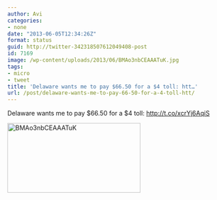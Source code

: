 ```yaml
---
author: Avi
categories:
- none
date: "2013-06-05T12:34:26Z"
format: status
guid: http://twitter-342318507612049408-post
id: 7169
image: /wp-content/uploads/2013/06/BMAo3nbCEAAATuK.jpg
tags:
- micro
- tweet
title: 'Delaware wants me to pay $66.50 for a $4 toll: htt…'
url: /post/delaware-wants-me-to-pay-66-50-for-a-4-toll-htt/
---
```

Delaware wants me to pay $66.50 for a $4 toll: http://t.co/xcrYj6AqiS

<img width="300" height="157" src="http://aviflax.com/wp-content/uploads/2013/06/BMAo3nbCEAAATuK.jpg" class="attachment-medium" alt="BMAo3nbCEAAATuK" />